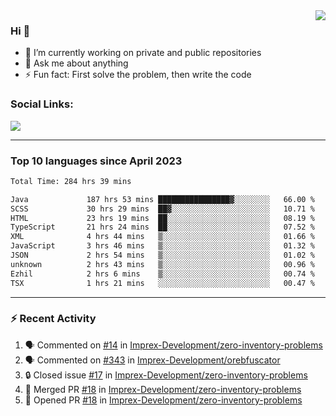 <!--
<a href="https://wuffy.eu">
  <img align="right" src="https://github.com/ngloader/ngloader/blob/devcard/devcard.png" height="410" width="300" alt="NgLoader's Dev Card"/>
</a>
-->

<a href="https://wuffy.eu">
  <img align="right" src="https://github-readme-stats.vercel.app/api?username=ngloader&count_private=true&include_all_commits=true&show_icons=true&theme=dracula" />
</a>

### Hi 👋
- 🔭 I’m currently working on private and public repositories
- 💬 Ask me about anything
- ⚡ Fun fact: First solve the problem, then write the code

### Social Links:
<a href="https://discord.gg/jUtRU5Q">
  <img src="https://dcbadge.vercel.app/api/shield/128286216708685824?style=flat&theme=clean&compact=true" />
</a>

<!--
---

<div>
  <img src="https://github-readme-stats.vercel.app/api/wakatime?username=NgLoader&api_domain=wakapi.wuffy.dev&bg_color=282a36&title_color=ff6e96&icon_color=2F855A&text_color=ffffff&custom_title=Week%20Stats&layout=compact" />
</div>

---

<div>
  <img height="170" align="left" src="https://github-readme-stats.vercel.app/api?username=ngloader&count_private=true&include_all_commits=true&show_icons=true&theme=dracula" />
  <img src="https://github-readme-stats.vercel.app/api/top-langs/?username=ngloader&layout=compact&theme=dracula" />
</div>

---

<a href="https://github.com/ryo-ma/github-profile-trophy">
  <img width=800 src="https://github-profile-trophy.vercel.app/?username=ngloader&column=8&theme=dracula&no-frame=true"/>
</a>
-->

---

### Top 10 languages since April 2023

<!--START_SECTION:waka-->

```txt
Total Time: 284 hrs 39 mins

Java             187 hrs 53 mins ████████████████▓░░░░░░░░   66.00 %
SCSS             30 hrs 29 mins  ██▓░░░░░░░░░░░░░░░░░░░░░░   10.71 %
HTML             23 hrs 19 mins  ██░░░░░░░░░░░░░░░░░░░░░░░   08.19 %
TypeScript       21 hrs 24 mins  ██░░░░░░░░░░░░░░░░░░░░░░░   07.52 %
XML              4 hrs 44 mins   ▒░░░░░░░░░░░░░░░░░░░░░░░░   01.66 %
JavaScript       3 hrs 46 mins   ▒░░░░░░░░░░░░░░░░░░░░░░░░   01.32 %
JSON             2 hrs 54 mins   ▒░░░░░░░░░░░░░░░░░░░░░░░░   01.02 %
unknown          2 hrs 43 mins   ▒░░░░░░░░░░░░░░░░░░░░░░░░   00.96 %
Ezhil            2 hrs 6 mins    ▒░░░░░░░░░░░░░░░░░░░░░░░░   00.74 %
TSX              1 hrs 21 mins   ░░░░░░░░░░░░░░░░░░░░░░░░░   00.47 %
```

<!--END_SECTION:waka-->

---

### :zap: Recent Activity
<!--START_SECTION:activity-->
1. 🗣 Commented on [#14](https://github.com/Imprex-Development/zero-inventory-problems/issues/14#issuecomment-1872210592) in [Imprex-Development/zero-inventory-problems](https://github.com/Imprex-Development/zero-inventory-problems)
2. 🗣 Commented on [#343](https://github.com/Imprex-Development/orebfuscator/issues/343#issuecomment-1872113035) in [Imprex-Development/orebfuscator](https://github.com/Imprex-Development/orebfuscator)
3. 🔒 Closed issue [#17](https://github.com/Imprex-Development/zero-inventory-problems/issues/17) in [Imprex-Development/zero-inventory-problems](https://github.com/Imprex-Development/zero-inventory-problems)
4. 🎉 Merged PR [#18](https://github.com/Imprex-Development/zero-inventory-problems/pull/18) in [Imprex-Development/zero-inventory-problems](https://github.com/Imprex-Development/zero-inventory-problems)
5. 💪 Opened PR [#18](https://github.com/Imprex-Development/zero-inventory-problems/pull/18) in [Imprex-Development/zero-inventory-problems](https://github.com/Imprex-Development/zero-inventory-problems)
<!--END_SECTION:activity-->
